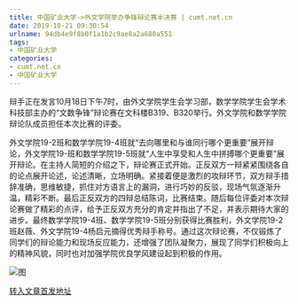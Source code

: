 ```yaml
---
title: 中国矿业大学->外文学院举办争锋辩论赛半决赛 | cumt.net.cn
date: 2019-10-21 09:30:54
urlname: 94db4e9f8b0f1a1b2c9ae8a2a680a551
tags: 
- 中国矿业大学
categories:
- cumt.net.cn
- 中国矿业大学
---
```

辩手正在发言10月18日下午7时，由外文学院学生会学习部，数学学院学生会学术科技部主办的“文数争锋”辩论赛在文科楼B319、B320举行。外文学院和数学学院辩论队成员担任本次比赛的评委。

外文学院19-2班和数学学院19-4班就“去向哪里和与谁同行哪个更重要”展开辩论，外文学院19-班和数学学院19-5班就“人生中享受和人生中拼搏哪个更重要”展开辩论。在主持人简短的介绍之下，辩论赛正式开始。正反双方一辩紧紧围绕各自的论点展开论述，论述清晰，立场明确。紧接着便是激烈的攻辩环节，双方辩手措辞准确，思维敏捷，抓住对方语言上的漏洞，进行巧妙的反驳，现场气氛逐渐升温，精彩不断。最后正反双方的四辩总结陈词，比赛结束。随后每位评委对本次辩论赛做了精彩的点评，给予正反双方充分的肯定并指出了不足，并表示期待大家的进步。最终数学学院19-4班、数学学院19-5班分别获得比赛胜利，外文学院19-2班赵薇、外文学院19-4杨启元摘得优秀辩手称号。通过这次辩论赛，不仅锻炼了同学们的辩论能力和现场反应能力，还增强了团队凝聚力，展现了同学们积极向上的精神风貌，同时也对加强学院优良学风建设起到积极的作用。

![图](http://xwzx.cumt.edu.cn/_upload/article/images/33/0e/2c52bbcb42b3b44ad996c76371b2/f7820e56-e6ba-44d8-8018-61411a767f53.jpg)

[转入文章首发地址](http://xwzx.cumt.edu.cn/54/49/c523a545865/page.htm)